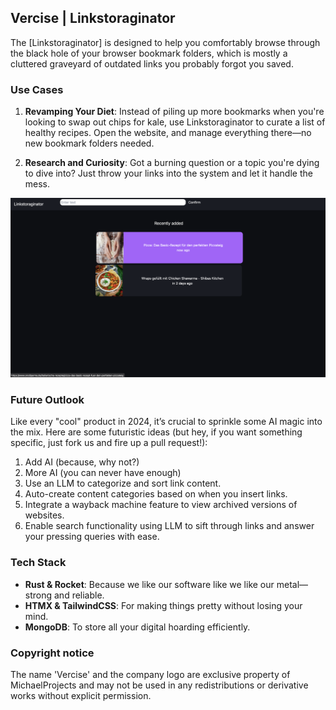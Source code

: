 ## Vercise | Linkstoraginator

The [Linkstoraginator] is designed to help you comfortably browse through the black hole of your browser bookmark folders, which is mostly a cluttered graveyard of outdated links you probably forgot you saved.

### Use Cases

1. **Revamping Your Diet**: Instead of piling up more bookmarks when you're looking to swap out chips for kale, use Linkstoraginator to curate a list of healthy recipes. Open the website, and manage everything there—no new bookmark folders needed.

2. **Research and Curiosity**: Got a burning question or a topic you're dying to dive into? Just throw your links into the system and let it handle the mess.

![screenshot](assets/screen1.png)

### Future Outlook

Like every "cool" product in 2024, it’s crucial to sprinkle some AI magic into the mix. Here are some futuristic ideas (but hey, if you want something specific, just fork us and fire up a pull request!):

1. Add AI (because, why not?)
2. More AI (you can never have enough)
3. Use an LLM to categorize and sort link content.
4. Auto-create content categories based on when you insert links.
5. Integrate a wayback machine feature to view archived versions of websites.
6. Enable search functionality using LLM to sift through links and answer your pressing queries with ease.

### Tech Stack

- **Rust & Rocket**: Because we like our software like we like our metal—strong and reliable.
- **HTMX & TailwindCSS**: For making things pretty without losing your mind.
- **MongoDB**: To store all your digital hoarding efficiently.

### Copyright notice

The name 'Vercise' and the company logo are exclusive property of MichaelProjects and may not be used in any redistributions or derivative works without explicit permission.
